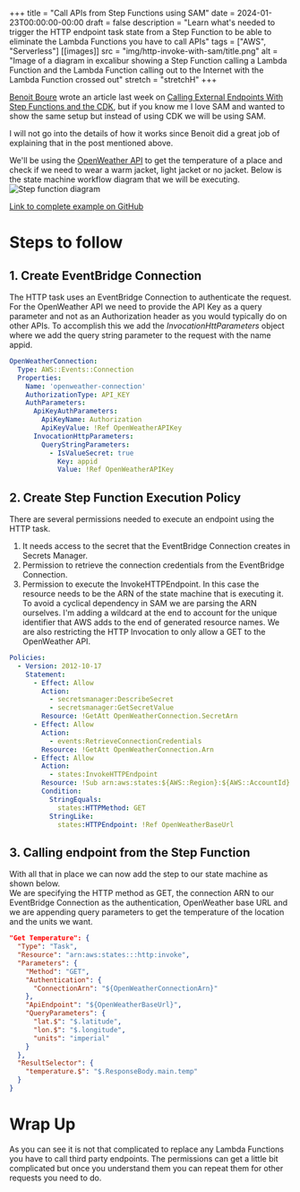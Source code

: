 +++
title = "Call APIs from Step Functions using SAM"
date = 2024-01-23T00:00:00-00:00
draft = false
description = "Learn what's needed to trigger the HTTP endpoint task state from a Step Function to be able to eliminate the Lambda Functions you have to call APIs"
tags = ["AWS", "Serverless"]
[[images]]
  src = "img/http-invoke-with-sam/title.png"
  alt = "Image of a diagram in excalibur showing a Step Function calling a Lambda Function and the Lambda Function calling out to the Internet with the Lambda Function crossed out"
  stretch = "stretchH"
+++

[Benoit Boure](https://twitter.com/Benoit_Boure) wrote an article last week on [Calling External Endpoints With Step Functions and the CDK](https://benoitboure.com/calling-external-endpoints-with-step-functions-and-the-cdk), but if you know me I love SAM and wanted to show the same setup but instead of using CDK we will be using SAM.

I will not go into the details of how it works since Benoit did a great job of explaining that in the post mentioned above. 

We'll be using the [OpenWeather API](https://openweathermap.org/api) to get the temperature of a place and check if we need to wear a warm jacket, light jacket or no jacket. Below is the state machine workflow diagram that we will be executing.  
![Step function diagram](/img/http-invoke-with-sam/stepfunction-diagram.png)

 [Link to complete example on GitHub](https://github.com/andmoredev/http-invoke-with-sam)

# Steps to follow  
## 1. Create EventBridge Connection
The HTTP task uses an EventBridge Connection to authenticate the request. For the OpenWeather API we need to provide the API Key as a query parameter and not as an Authorization header as you would typically do on other APIs. To accomplish this we add the *InvocationHttParameters* object where we add the query string parameter to the request with the name appid.

```yaml
OpenWeatherConnection:
  Type: AWS::Events::Connection
  Properties:
    Name: 'openweather-connection'
    AuthorizationType: API_KEY
    AuthParameters:
      ApiKeyAuthParameters:
        ApiKeyName: Authorization
        ApiKeyValue: !Ref OpenWeatherAPIKey
      InvocationHttpParameters:
        QueryStringParameters:
          - IsValueSecret: true
            Key: appid
            Value: !Ref OpenWeatherAPIKey
```
## 2. Create Step Function Execution Policy
There are several permissions needed to execute an endpoint using the HTTP task.
1. It needs access to the secret that the EventBridge Connection creates in Secrets Manager.
2. Permission to retrieve the connection credentials from the EventBridge Connection.
3. Permission to execute the InvokeHTTPEndpoint. In this case the resource needs to be the ARN of the state machine that is executing it. To avoid a cyclical dependency in SAM we are parsing the ARN ourselves. I'm adding a wildcard at the end to account for the unique identifier that AWS adds to the end of generated resource names.  We are also restricting the HTTP Invocation to only allow a GET to the OpenWeather API.

```yaml
Policies:
  - Version: 2012-10-17
    Statement:
      - Effect: Allow
        Action:
          - secretsmanager:DescribeSecret
          - secretsmanager:GetSecretValue
        Resource: !GetAtt OpenWeatherConnection.SecretArn
      - Effect: Allow
        Action:
          - events:RetrieveConnectionCredentials
        Resource: !GetAtt OpenWeatherConnection.Arn
      - Effect: Allow
        Action:
          - states:InvokeHTTPEndpoint
        Resource: !Sub arn:aws:states:${AWS::Region}:${AWS::AccountId}:stateMachine:ShouldIWearAJacketStateMachine*
        Condition:
          StringEquals:
            states:HTTPMethod: GET
          StringLike:
            states:HTTPEndpoint: !Ref OpenWeatherBaseUrl
```
## 3. Calling endpoint from the Step Function
With all that in place we can now add the step to our state machine as shown below.  
We are specifying the HTTP method as GET, the connection ARN to our EventBridge Connection as the authentication, OpenWeather base URL and we are appending query parameters to get the temperature of the location and the units we want.
```json
"Get Temperature": {
  "Type": "Task",
  "Resource": "arn:aws:states:::http:invoke",
  "Parameters": {
    "Method": "GET",
    "Authentication": {
      "ConnectionArn": "${OpenWeatherConnectionArn}"
    },
    "ApiEndpoint": "${OpenWeatherBaseUrl}",
    "QueryParameters": {
      "lat.$": "$.latitude",
      "lon.$": "$.longitude",
      "units": "imperial"
    }
  },
  "ResultSelector": {
    "temperature.$": "$.ResponseBody.main.temp"
  }
}
```

# Wrap Up
As you can see it is not that complicated to replace any Lambda Functions you have to call third party endpoints. The permissions can get a little bit complicated but once you understand them you can repeat them for other requests you need to do.